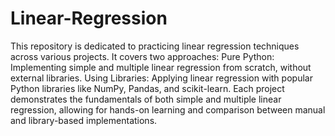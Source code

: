 # Linear-Regression
 This repository is dedicated to practicing linear regression techniques across various projects. It covers two approaches:  Pure Python: Implementing simple and multiple linear regression from scratch, without external libraries. Using Libraries: Applying linear regression with popular Python libraries like NumPy, Pandas, and scikit-learn. Each project demonstrates the fundamentals of both simple and multiple linear regression, allowing for hands-on learning and comparison between manual and library-based implementations.

